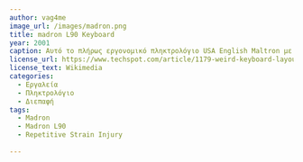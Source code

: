 ```yaml
---
author: vag4me
image_url: /images/madron.png
title: madron L90 Keyboard
year: 2001 
caption: Αυτό το πλήρως εργονομικό πληκτρολόγιο USA English Maltron με δύο χέρια ταιριάζει στο σχήμα των χεριών και στα διαφορετικά μήκη των δακτύλων για να μειώσει την κίνηση και την ένταση. Με αυτόν τον τρόπο όχι μόνο μπορεί να αποτρέψει την εμφάνιση συμπτωμάτων RSI (Repetitive Strain Injury), αλλά βοηθάει στην ανακούφιση του RSI και ακόμη και στην ανάρρωση από τον πόνο RSI. 
license_url: https://www.techspot.com/article/1179-weird-keyboard-layouts/#2016-05-24-thumb-5
license_text: Wikimedia 
categories:
  - Εργαλεία
  - Πληκτρολόγιο
  - Διεπαφή
tags:
  - Madron
  - Madron L90
  - Repetitive Strain Injury
  
---
```

